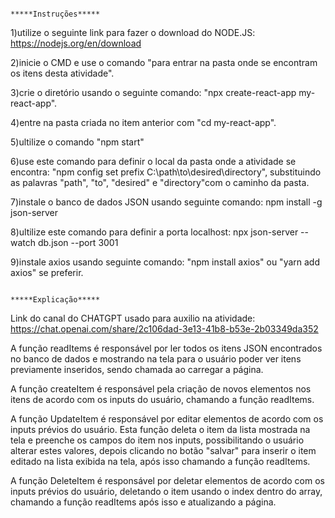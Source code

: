                                                                  *****Instruções*****

1)utilize o seguinte link para fazer o download do NODE.JS: https://nodejs.org/en/download

2)inicie o CMD e use o comando "para entrar na pasta onde se encontram os itens desta atividade".

3)crie o diretório usando o seguinte comando: "npx create-react-app my-react-app".

4)entre na pasta criada no item anterior com "cd my-react-app".

5)ultilize o comando "npm start"

6)use este comando para definir o local da pasta onde a atividade se encontra: "npm config set prefix C:\path\to\desired\directory", substituindo as palavras "path", "to", "desired" e "directory"com o caminho da pasta.

7)instale o banco de dados JSON usando seguinte comando: npm install -g json-server

8)ultilize este comando para definir a porta localhost: npx json-server --watch db.json --port 3001

9)instale axios usando seguinte comando: "npm install axios" ou "yarn add axios" se preferir.

                                                                  *****Explicação*****

Link do canal do CHATGPT usado para auxilio na atividade: https://chat.openai.com/share/2c106dad-3e13-41b8-b53e-2b03349da352

A função readItems é responsável por ler todos os itens JSON encontrados no banco de dados e mostrando na tela para o usuário poder ver itens previamente inseridos, sendo chamada ao carregar a página.

A função createItem é responsável pela criação de novos elementos nos itens de acordo com os inputs do usuário, chamando a função readItems.

A função UpdateItem é responsável por editar elementos de acordo com os inputs prévios do usuário. Esta função deleta o item da lista mostrada na tela e preenche os campos do item nos inputs, possibilitando o usuário alterar estes valores, depois clicando no botão "salvar" para inserir o item editado na lista exibida na tela, após isso chamando a função readItems.

A função DeleteItem é responsável por deletar elementos de acordo com os inputs prévios do usuário, deletando o item usando o index dentro do array, chamando a função readItems após isso e atualizando a página.
